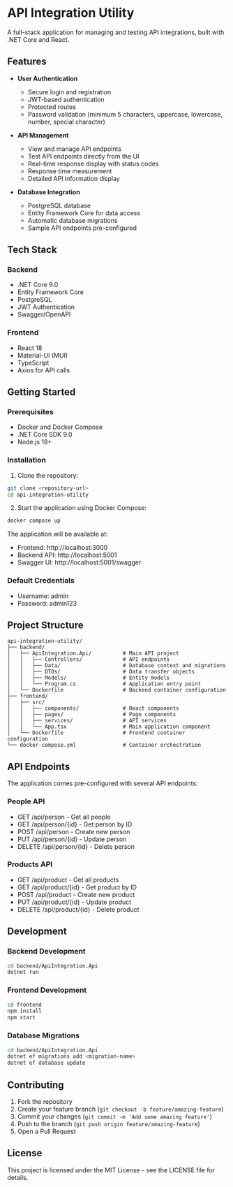 # API Integration Utility

A full-stack application for managing and testing API integrations, built with .NET Core and React.

## Features

- **User Authentication**
  - Secure login and registration
  - JWT-based authentication
  - Protected routes
  - Password validation (minimum 5 characters, uppercase, lowercase, number, special character)

- **API Management**
  - View and manage API endpoints
  - Test API endpoints directly from the UI
  - Real-time response display with status codes
  - Response time measurement
  - Detailed API information display

- **Database Integration**
  - PostgreSQL database
  - Entity Framework Core for data access
  - Automatic database migrations
  - Sample API endpoints pre-configured

## Tech Stack

### Backend
- .NET Core 9.0
- Entity Framework Core
- PostgreSQL
- JWT Authentication
- Swagger/OpenAPI

### Frontend
- React 18
- Material-UI (MUI)
- TypeScript
- Axios for API calls

## Getting Started

### Prerequisites
- Docker and Docker Compose
- .NET Core SDK 9.0
- Node.js 18+

### Installation

1. Clone the repository:
```bash
git clone <repository-url>
cd api-integration-utility
```

2. Start the application using Docker Compose:
```bash
docker compose up
```

The application will be available at:
- Frontend: http://localhost:3000
- Backend API: http://localhost:5001
- Swagger UI: http://localhost:5001/swagger

### Default Credentials
- Username: admin
- Password: admin123

## Project Structure

```
api-integration-utility/
├── backend/
│   ├── ApiIntegration.Api/          # Main API project
│   │   ├── Controllers/             # API endpoints
│   │   ├── Data/                    # Database context and migrations
│   │   ├── DTOs/                    # Data transfer objects
│   │   ├── Models/                  # Entity models
│   │   └── Program.cs               # Application entry point
│   └── Dockerfile                   # Backend container configuration
├── frontend/
│   ├── src/
│   │   ├── components/              # React components
│   │   ├── pages/                   # Page components
│   │   ├── services/                # API services
│   │   └── App.tsx                  # Main application component
│   └── Dockerfile                   # Frontend container configuration
└── docker-compose.yml               # Container orchestration
```

## API Endpoints

The application comes pre-configured with several API endpoints:

### People API
- GET /api/person - Get all people
- GET /api/person/{id} - Get person by ID
- POST /api/person - Create new person
- PUT /api/person/{id} - Update person
- DELETE /api/person/{id} - Delete person

### Products API
- GET /api/product - Get all products
- GET /api/product/{id} - Get product by ID
- POST /api/product - Create new product
- PUT /api/product/{id} - Update product
- DELETE /api/product/{id} - Delete product

## Development

### Backend Development
```bash
cd backend/ApiIntegration.Api
dotnet run
```

### Frontend Development
```bash
cd frontend
npm install
npm start
```

### Database Migrations
```bash
cd backend/ApiIntegration.Api
dotnet ef migrations add <migration-name>
dotnet ef database update
```

## Contributing

1. Fork the repository
2. Create your feature branch (`git checkout -b feature/amazing-feature`)
3. Commit your changes (`git commit -m 'Add some amazing feature'`)
4. Push to the branch (`git push origin feature/amazing-feature`)
5. Open a Pull Request

## License

This project is licensed under the MIT License - see the LICENSE file for details. 